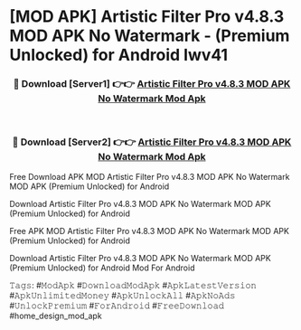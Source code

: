 # [MOD APK] Artistic Filter Pro v4.8.3 MOD APK No Watermark - (Premium Unlocked) for Android lwv41



<div align="center">
<h3>🔴 Download [Server1] 👉👉 <a href="https://momento.my/?title=Artistic_Filter_Pro_v4.8.3_MOD_APK_No_Watermark">Artistic Filter Pro v4.8.3 MOD APK No Watermark Mod Apk</a></h3><br>

<h3>🔴 Download [Server2] 👉👉 <a href="https://momento.my/?title=Artistic_Filter_Pro_v4.8.3_MOD_APK_No_Watermark">Artistic Filter Pro v4.8.3 MOD APK No Watermark Mod Apk</a></h3>
</div>



Free Download APK MOD Artistic Filter Pro v4.8.3 MOD APK No Watermark MOD APK (Premium Unlocked) for Android

Download Artistic Filter Pro v4.8.3 MOD APK No Watermark MOD APK (Premium Unlocked) for Android

Free APK MOD Artistic Filter Pro v4.8.3 MOD APK No Watermark MOD APK (Premium Unlocked) for Android

Download Artistic Filter Pro v4.8.3 MOD APK No Watermark MOD APK (Premium Unlocked) for Android Mod For Android

𝚃𝚊𝚐𝚜: #𝙼𝚘𝚍𝙰𝚙𝚔 #𝙳𝚘𝚠𝚗𝚕𝚘𝚊𝚍𝙼𝚘𝚍𝙰𝚙𝚔 #𝙰𝚙𝚔𝙻𝚊𝚝𝚎𝚜𝚝𝚅𝚎𝚛𝚜𝚒𝚘𝚗 #𝙰𝚙𝚔𝚄𝚗𝚕𝚒𝚖𝚒𝚝𝚎𝚍𝙼𝚘𝚗𝚎𝚢 #𝙰𝚙𝚔𝚄𝚗𝚕𝚘𝚌𝚔𝙰𝚕𝚕 #𝙰𝚙𝚔𝙽𝚘𝙰𝚍𝚜 #𝚄𝚗𝚕𝚘𝚌𝚔𝙿𝚛𝚎𝚖𝚒𝚞𝚖 #𝙵𝚘𝚛𝙰𝚗𝚍𝚛𝚘𝚒𝚍 #𝙵𝚛𝚎𝚎𝙳𝚘𝚠𝚗𝚕𝚘𝚊𝚍 #home_design_mod_apk

